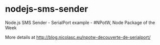nodejs-sms-sender
=================

Node.js SMS Sender - SerialPort example -  #NPotW, Node Package of the Week

More details at http://blog.nicolasc.eu/npotw-decouverte-de-serialport/
